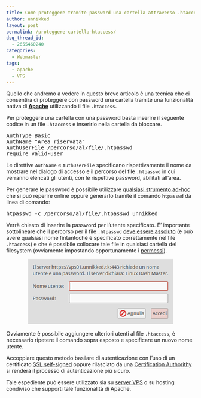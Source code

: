 ```yaml
---
title: Come proteggere tramite password una cartella attraverso .htaccess
author: unnikked
layout: post
permalink: /proteggere-cartella-htaccess/
dsq_thread_id:
  - 2655460240
categories:
  - Webmaster
tags:
  - apache
  - VPS
---
```


Quello che andremo a vedere in questo breve articolo è una tecnica che ci consentirà di proteggere con password una cartella tramite una funzionalità nativa di **<a href="tag/apache/" title="Articoli correlati. " target="_blank">Apache</a>** utilizzando il file `.htaccess`.

Per proteggere una cartella con una password basta inserire il seguente codice in un file `.htaccess` e inserirlo nella cartella da bloccare.

<pre class="lang:sh decode:true ">AuthType Basic
AuthName "Area riservata"
AuthUserFile /percorso/al/file/.htpasswd
require valid-user</pre>

Le direttive `AuthName` e `AuthUserFile` specificano rispettivamente il nome da mostrare nel dialogo di accesso e il percorso del file `.htpasswd` in cui verranno elencati gli utenti, con le rispettive password, abilitati all&#8217;area.

Per generare le password è possibile utilizzare <a href="https://www.google.it/search?q=how+to+create+password+for+.htaccess" title="how to create password for .htaccess" target="_blank">qualsiasi strumento ad-hoc</a> che si può reperire online oppure generarlo tramite il comando `htpasswd` da linea di comando: 

<pre class="lang:default decode:true " >htpasswd -c /percorso/al/file/.htpasswd unnikked</pre>

Verrà chiesto di inserire la password per l&#8217;utente specificato. E&#8217; importante sottolineare che il percorso per il file `.htpasswd` <a href="http://it.wikipedia.org/wiki/Percorso#Percorsi_Unix" title="Percorsi Unix - Wikipedia" target="_blank">deve essere assoluto</a> (e può avere qualsiasi nome fintantoché è specificato correttamente nel file `.htaccess`) e che è possibile collocare tale file in qualsiasi cartella del filesystem (ovviamente impostando opportunamente i <a href="permessi-file-chmod" title="Come impostare i permessi ai file con “chmod”" target="_blank">permessi</a>). 

<p align="center">
  <img src="/wp-content/uploads/2014/04/htpassword-login-dialog.png" alt="htaccess-login-dialog" />
</p>

Ovviamente è possibile aggiungere ulteriori utenti al file `.htaccess`, è necessario ripetere il comando sopra esposto e specificare un nuovo nome utente.

Accoppiare questo metodo basilare di autenticazione con l&#8217;uso di un certificato <a href="come-configurare-un-certificato-ssl-su-apache" title="Come configurare un certificato SSL su Apache" target="_blank">SSL self-signed</a> oppure rilasciato da una <a href="http://it.wikipedia.org/wiki/Certificate_authority" title="Certificate authority - Da Wikipedia, l'enciclopedia libera." target="_blank">Certification Authorithy</a> si renderà il processo di autenticazione più sicuro. 

Tale espediente può essere utilizzato sia su <a href="http://unnikked.tk/tag/vps/" title="Articoli correlati a VPS" target="_blank">server VPS</a> o su hosting condiviso che supporti tale funzionalità di Apache. 
